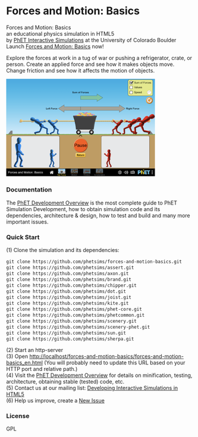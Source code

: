Forces and Motion: Basics  
=============
Forces and Motion: Basics  
an educational physics simulation in HTML5  
by [PhET Interactive Simulations](http://phet.colorado.edu/) at the University of Colorado Boulder  
Launch [Forces and Motion: Basics](https://phet.colorado.edu/sims/html/forces-and-motion-basics/latest/forces-and-motion-basics_en.html) now!

Explore the forces at work in a tug of war or pushing a refrigerator, crate, or person. Create an applied force and see how it makes objects move. Change friction and see how it affects the motion of objects.

<a href="https://phet.colorado.edu/sims/html/forces-and-motion-basics/latest/forces-and-motion-basics_en.html">
<img src="https://raw.githubusercontent.com/phetsims/forces-and-motion-basics/master/assets/forces-and-motion-basics-screenshot.png" alt="Screenshot" style="width: 400px;"/>
</a>

### Documentation
The [PhET Development Overview](bit.ly/phet-development-overview) is the most complete guide to PhET Simulation Development, how 
to obtain simulation code and its dependencies, architecture & design, how to test and build and many more important issues.

### Quick Start
(1) Clone the simulation and its dependencies:
```
git clone https://github.com/phetsims/forces-and-motion-basics.git
git clone https://github.com/phetsims/assert.git
git clone https://github.com/phetsims/axon.git
git clone https://github.com/phetsims/brand.git
git clone https://github.com/phetsims/chipper.git
git clone https://github.com/phetsims/dot.git
git clone https://github.com/phetsims/joist.git
git clone https://github.com/phetsims/kite.git
git clone https://github.com/phetsims/phet-core.git
git clone https://github.com/phetsims/phetcommon.git
git clone https://github.com/phetsims/scenery.git
git clone https://github.com/phetsims/scenery-phet.git
git clone https://github.com/phetsims/sun.git
git clone https://github.com/phetsims/sherpa.git
```
(2) Start an http-server  
(3) Open [http://localhost/forces-and-motion-basics/forces-and-motion-basics_en.html](http://localhost/forces-and-motion-basics/forces-and-motion-basics_en.html) (You will probably need to update this URL based on your HTTP port and relative path.)    
(4) Visit the [PhET Development Overview](bit.ly/phet-development-overview) for details on minification, testing, architecture, obtaining stable (tested) code, etc.  
(5) Contact us at our mailing list: [Developing Interactive Simulations in HTML5](https://groups.google.com/forum/#!forum/developing-interactive-simulations-in-html5)    
(6) Help us improve, create a [New Issue](https://github.com/phetsims/forces-and-motion-basics/issues/new)  

### License
GPL